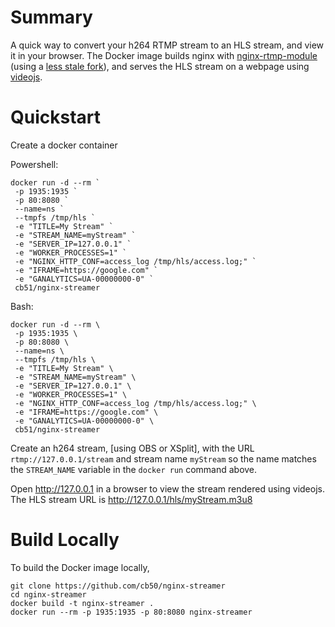 # Summary

A quick way to convert your h264 RTMP stream to an HLS stream, and view it in your browser. The Docker image builds nginx with [nginx-rtmp-module](https://github.com/arut/nginx-rtmp-module) (using a [less stale fork](https://github.com/sergey-dryabzhinsky/nginx-rtmp-module)), and serves the HLS stream on a webpage using [videojs](https://github.com/videojs).

# Quickstart

Create a docker container

Powershell:
```
docker run -d --rm `
 -p 1935:1935 `
 -p 80:8080 `
 --name=ns `
 --tmpfs /tmp/hls `
 -e "TITLE=My Stream" `
 -e "STREAM_NAME=myStream" `
 -e "SERVER_IP=127.0.0.1" `
 -e "WORKER_PROCESSES=1" `
 -e "NGINX_HTTP_CONF=access_log /tmp/hls/access.log;" `
 -e "IFRAME=https://google.com" `
 -e "GANALYTICS=UA-00000000-0" `
 cb51/nginx-streamer
```

Bash:
```
docker run -d --rm \
 -p 1935:1935 \
 -p 80:8080 \
 --name=ns \
 --tmpfs /tmp/hls \
 -e "TITLE=My Stream" \
 -e "STREAM_NAME=myStream" \
 -e "SERVER_IP=127.0.0.1" \
 -e "WORKER_PROCESSES=1" \
 -e "NGINX_HTTP_CONF=access_log /tmp/hls/access.log;" \
 -e "IFRAME=https://google.com" \
 -e "GANALYTICS=UA-00000000-0" \
 cb51/nginx-streamer
```

Create an h264 stream, [using OBS or XSplit], with the URL `rtmp://127.0.0.1/stream` and stream name `myStream` so the name matches the `STREAM_NAME` variable in the `docker run` command above. 

Open http://127.0.0.1 in a browser to view the stream rendered using videojs.
The HLS stream URL is http://127.0.0.1/hls/myStream.m3u8

# Build Locally

To build the Docker image locally,
```
git clone https://github.com/cb50/nginx-streamer
cd nginx-streamer
docker build -t nginx-streamer .
docker run --rm -p 1935:1935 -p 80:8080 nginx-streamer
```